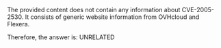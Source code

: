 The provided content does not contain any information about CVE-2005-2530. It consists of generic website information from OVHcloud and Flexera.

Therefore, the answer is: UNRELATED